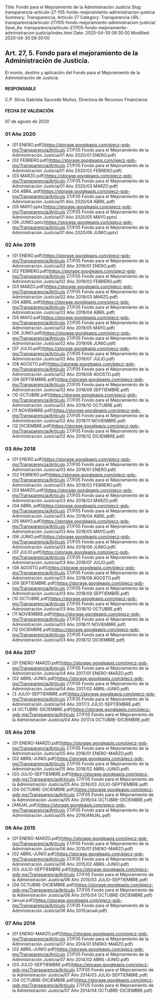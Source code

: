 Title: Fondo para el Mejoramiento de la Administración Justicia
Slug: transparencia-articulo-27-f05-fondo-mejoramiento-administracion-justicia
Summary: Transparencia, Artículo 27
Category: Transparencia
URL: transparencia/articulo-27/f05-fondo-mejoramiento-administracion-justicia/
Save_As: transparencia/articulo-27/f05-fondo-mejoramiento-administracion-justicia/index.html
Date: 2020-04-30 09:30:00
Modified: 2020-04-30 09:30:00


## Art. 27, 5. Fondo para el mejoramiento de la Administración de Justicia.

El monto, destino y aplicación del Fondo para el Mejoramiento de la Administración de Justicia.

#### RESPONSABLE

C.P. Silvia Gabriela Saucedo Muñoz, Directora de Recursos Financieros

#### FECHA DE VALIDACIÓN

07 de agosto de 2020


### 01 Año 2020


* [01 ENERO.pdf](https://storage.googleapis.com/pjecz-gob-mx/Transparencia/Artículo 27/F05 Fondo para el Mejoramiento de la Administración Justicia/01 Año 2020/01 ENERO.pdf)
* [02 FEBRERO.pdf](https://storage.googleapis.com/pjecz-gob-mx/Transparencia/Artículo 27/F05 Fondo para el Mejoramiento de la Administración Justicia/01 Año 2020/02 FEBRERO.pdf)
* [03 MARZO.pdf](https://storage.googleapis.com/pjecz-gob-mx/Transparencia/Artículo 27/F05 Fondo para el Mejoramiento de la Administración Justicia/01 Año 2020/03 MARZO.pdf)
* [04 ABRIL.pdf](https://storage.googleapis.com/pjecz-gob-mx/Transparencia/Artículo 27/F05 Fondo para el Mejoramiento de la Administración Justicia/01 Año 2020/04 ABRIL.pdf)
* [05 MAYO.pptx](https://storage.googleapis.com/pjecz-gob-mx/Transparencia/Artículo 27/F05 Fondo para el Mejoramiento de la Administración Justicia/01 Año 2020/05 MAYO.pptx)
* [06 JUNIO.pptx](https://storage.googleapis.com/pjecz-gob-mx/Transparencia/Artículo 27/F05 Fondo para el Mejoramiento de la Administración Justicia/01 Año 2020/06 JUNIO.pptx)


### 02 Año 2019


* [01 ENERO.pdf](https://storage.googleapis.com/pjecz-gob-mx/Transparencia/Artículo 27/F05 Fondo para el Mejoramiento de la Administración Justicia/02 Año 2019/01 ENERO.pdf)
* [02 FEBRERO.pdf](https://storage.googleapis.com/pjecz-gob-mx/Transparencia/Artículo 27/F05 Fondo para el Mejoramiento de la Administración Justicia/02 Año 2019/02 FEBRERO.pdf)
* [03 MARZO.pdf](https://storage.googleapis.com/pjecz-gob-mx/Transparencia/Artículo 27/F05 Fondo para el Mejoramiento de la Administración Justicia/02 Año 2019/03 MARZO.pdf)
* [04 ABRIL.pdf](https://storage.googleapis.com/pjecz-gob-mx/Transparencia/Artículo 27/F05 Fondo para el Mejoramiento de la Administración Justicia/02 Año 2019/04 ABRIL.pdf)
* [05 MAYO.pdf](https://storage.googleapis.com/pjecz-gob-mx/Transparencia/Artículo 27/F05 Fondo para el Mejoramiento de la Administración Justicia/02 Año 2019/05 MAYO.pdf)
* [06 JUNIO.pdf](https://storage.googleapis.com/pjecz-gob-mx/Transparencia/Artículo 27/F05 Fondo para el Mejoramiento de la Administración Justicia/02 Año 2019/06 JUNIO.pdf)
* [07 JULIO.pdf](https://storage.googleapis.com/pjecz-gob-mx/Transparencia/Artículo 27/F05 Fondo para el Mejoramiento de la Administración Justicia/02 Año 2019/07 JULIO.pdf)
* [08 AGOSTO.pdf](https://storage.googleapis.com/pjecz-gob-mx/Transparencia/Artículo 27/F05 Fondo para el Mejoramiento de la Administración Justicia/02 Año 2019/08 AGOSTO.pdf)
* [09 SEPTIEMBRE.pdf](https://storage.googleapis.com/pjecz-gob-mx/Transparencia/Artículo 27/F05 Fondo para el Mejoramiento de la Administración Justicia/02 Año 2019/09 SEPTIEMBRE.pdf)
* [10 OCTUBRE.pdf](https://storage.googleapis.com/pjecz-gob-mx/Transparencia/Artículo 27/F05 Fondo para el Mejoramiento de la Administración Justicia/02 Año 2019/10 OCTUBRE.pdf)
* [11 NOVIEMBRE.pdf](https://storage.googleapis.com/pjecz-gob-mx/Transparencia/Artículo 27/F05 Fondo para el Mejoramiento de la Administración Justicia/02 Año 2019/11 NOVIEMBRE.pdf)
* [12 DICIEMBRE.pdf](https://storage.googleapis.com/pjecz-gob-mx/Transparencia/Artículo 27/F05 Fondo para el Mejoramiento de la Administración Justicia/02 Año 2019/12 DICIEMBRE.pdf)


### 03 Año 2018


* [01 ENERO.pdf](https://storage.googleapis.com/pjecz-gob-mx/Transparencia/Artículo 27/F05 Fondo para el Mejoramiento de la Administración Justicia/03 Año 2018/01 ENERO.pdf)
* [02 FEBRERO.pdf](https://storage.googleapis.com/pjecz-gob-mx/Transparencia/Artículo 27/F05 Fondo para el Mejoramiento de la Administración Justicia/03 Año 2018/02 FEBRERO.pdf)
* [03 MARZO.pdf](https://storage.googleapis.com/pjecz-gob-mx/Transparencia/Artículo 27/F05 Fondo para el Mejoramiento de la Administración Justicia/03 Año 2018/03 MARZO.pdf)
* [04 ABRIL.pdf](https://storage.googleapis.com/pjecz-gob-mx/Transparencia/Artículo 27/F05 Fondo para el Mejoramiento de la Administración Justicia/03 Año 2018/04 ABRIL.pdf)
* [05 MAYO.pdf](https://storage.googleapis.com/pjecz-gob-mx/Transparencia/Artículo 27/F05 Fondo para el Mejoramiento de la Administración Justicia/03 Año 2018/05 MAYO.pdf)
* [06 JUNIO.pdf](https://storage.googleapis.com/pjecz-gob-mx/Transparencia/Artículo 27/F05 Fondo para el Mejoramiento de la Administración Justicia/03 Año 2018/06 JUNIO.pdf)
* [07 JULIO.pdf](https://storage.googleapis.com/pjecz-gob-mx/Transparencia/Artículo 27/F05 Fondo para el Mejoramiento de la Administración Justicia/03 Año 2018/07 JULIO.pdf)
* [08 AGOSTO.pdf](https://storage.googleapis.com/pjecz-gob-mx/Transparencia/Artículo 27/F05 Fondo para el Mejoramiento de la Administración Justicia/03 Año 2018/08 AGOSTO.pdf)
* [09 SEPTIEMBRE.pdf](https://storage.googleapis.com/pjecz-gob-mx/Transparencia/Artículo 27/F05 Fondo para el Mejoramiento de la Administración Justicia/03 Año 2018/09 SEPTIEMBRE.pdf)
* [10 OCTUBRE.pdf](https://storage.googleapis.com/pjecz-gob-mx/Transparencia/Artículo 27/F05 Fondo para el Mejoramiento de la Administración Justicia/03 Año 2018/10 OCTUBRE.pdf)
* [11 NOVIEMBRE.pdf](https://storage.googleapis.com/pjecz-gob-mx/Transparencia/Artículo 27/F05 Fondo para el Mejoramiento de la Administración Justicia/03 Año 2018/11 NOVIEMBRE.pdf)
* [12 DICIEMBRE.pdf](https://storage.googleapis.com/pjecz-gob-mx/Transparencia/Artículo 27/F05 Fondo para el Mejoramiento de la Administración Justicia/03 Año 2018/12 DICIEMBRE.pdf)


### 04 Año 2017


* [01 ENERO-MARZO.pdf](https://storage.googleapis.com/pjecz-gob-mx/Transparencia/Artículo 27/F05 Fondo para el Mejoramiento de la Administración Justicia/04 Año 2017/01 ENERO-MARZO.pdf)
* [02 ABRIL-JUNIO.pdf](https://storage.googleapis.com/pjecz-gob-mx/Transparencia/Artículo 27/F05 Fondo para el Mejoramiento de la Administración Justicia/04 Año 2017/02 ABRIL-JUNIO.pdf)
* [3 JULIO-SEPTIEMBRE.pdf](https://storage.googleapis.com/pjecz-gob-mx/Transparencia/Artículo 27/F05 Fondo para el Mejoramiento de la Administración Justicia/04 Año 2017/3 JULIO-SEPTIEMBRE.pdf)
* [4 OCTUBRE-DICIEMBRE.pdf](https://storage.googleapis.com/pjecz-gob-mx/Transparencia/Artículo 27/F05 Fondo para el Mejoramiento de la Administración Justicia/04 Año 2017/4 OCTUBRE-DICIEMBRE.pdf)


### 05 Año 2016


* [01 ENERO-MARZO.pdf](https://storage.googleapis.com/pjecz-gob-mx/Transparencia/Artículo 27/F05 Fondo para el Mejoramiento de la Administración Justicia/05 Año 2016/01 ENERO-MARZO.pdf)
* [02 ABRIL-JUNIO.pdf](https://storage.googleapis.com/pjecz-gob-mx/Transparencia/Artículo 27/F05 Fondo para el Mejoramiento de la Administración Justicia/05 Año 2016/02 ABRIL-JUNIO.pdf)
* [03 JULIO-SEPTIEMBRE.pdf](https://storage.googleapis.com/pjecz-gob-mx/Transparencia/Artículo 27/F05 Fondo para el Mejoramiento de la Administración Justicia/05 Año 2016/03 JULIO-SEPTIEMBRE.pdf)
* [04 OCTUBRE-DICIEMBRE.pdf](https://storage.googleapis.com/pjecz-gob-mx/Transparencia/Artículo 27/F05 Fondo para el Mejoramiento de la Administración Justicia/05 Año 2016/04 OCTUBRE-DICIEMBRE.pdf)
* [ANUAL.pdf](https://storage.googleapis.com/pjecz-gob-mx/Transparencia/Artículo 27/F05 Fondo para el Mejoramiento de la Administración Justicia/05 Año 2016/ANUAL.pdf)


### 06 Año 2015


* [01 ENERO-MARZO.pdf](https://storage.googleapis.com/pjecz-gob-mx/Transparencia/Artículo 27/F05 Fondo para el Mejoramiento de la Administración Justicia/06 Año 2015/01 ENERO-MARZO.pdf)
* [02 ABRIL-JUNIO.pdf](https://storage.googleapis.com/pjecz-gob-mx/Transparencia/Artículo 27/F05 Fondo para el Mejoramiento de la Administración Justicia/06 Año 2015/02 ABRIL-JUNIO.pdf)
* [03 JULIO-SEPTIEMBRE.pdf](https://storage.googleapis.com/pjecz-gob-mx/Transparencia/Artículo 27/F05 Fondo para el Mejoramiento de la Administración Justicia/06 Año 2015/03 JULIO-SEPTIEMBRE.pdf)
* [04 OCTUBRE-DICIEMBRE.pdf](https://storage.googleapis.com/pjecz-gob-mx/Transparencia/Artículo 27/F05 Fondo para el Mejoramiento de la Administración Justicia/06 Año 2015/04 OCTUBRE-DICIEMBRE.pdf)
* [anual.pdf](https://storage.googleapis.com/pjecz-gob-mx/Transparencia/Artículo 27/F05 Fondo para el Mejoramiento de la Administración Justicia/06 Año 2015/anual.pdf)


### 07 Año 2014


* [01 ENERO-MARZO.pdf](https://storage.googleapis.com/pjecz-gob-mx/Transparencia/Artículo 27/F05 Fondo para el Mejoramiento de la Administración Justicia/07 Año 2014/01 ENERO-MARZO.pdf)
* [02 ABRIL-JUNIO.pdf](https://storage.googleapis.com/pjecz-gob-mx/Transparencia/Artículo 27/F05 Fondo para el Mejoramiento de la Administración Justicia/07 Año 2014/02 ABRIL-JUNIO.pdf)
* [03 JULIO-SEPTIEMBRE.pdf](https://storage.googleapis.com/pjecz-gob-mx/Transparencia/Artículo 27/F05 Fondo para el Mejoramiento de la Administración Justicia/07 Año 2014/03 JULIO-SEPTIEMBRE.pdf)
* [04 OCTUBRE-DICIEMBRE.pdf](https://storage.googleapis.com/pjecz-gob-mx/Transparencia/Artículo 27/F05 Fondo para el Mejoramiento de la Administración Justicia/07 Año 2014/04 OCTUBRE-DICIEMBRE.pdf)


 


